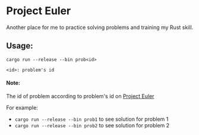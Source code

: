 # Project Euler

Another place for me to practice solving problems and training my Rust skill.

## Usage:

```
cargo run --release --bin prob<id>

<id>: problem's id
```
#### Note: 
The id of problem according to problem's id on [Project Euler](https://projecteuler.net/progress)

For example: 

- `cargo run --release --bin prob1` to see solution for problem 1
- `cargo run --release --bin prob2` to see solution for problem 2
